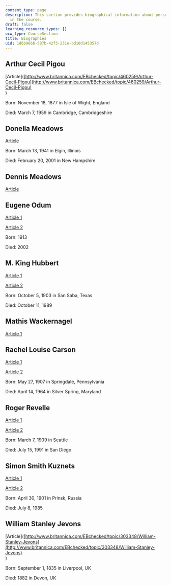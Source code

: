 ```yaml
---
content_type: page
description: This section provides biographical information about persons covered
  in the course.
draft: false
learning_resource_types: []
ocw_type: CourseSection
title: Biographies
uid: 1d6b966b-587b-42f3-231e-bd10d145357d
---
```

## Arthur Cecil Pigou

\[Article\]([http://www.britannica.com/EBchecked/topic/460259/Arthur-Cecil-Pigou](http://www.britannica.com/EBchecked/topic/460259/Arthur-Cecil-Pigou)  
)

Born: November 18, 1877 in Isle of Wight, England

Died: March 7, 1959 in Cambridge, Cambridgeshire

## Donella Meadows

[Article](https://donellameadows.org/donella-meadows-1941-2001/)

Born: March 13, 1941 in Elgin, Illinois

Died: February 20, 2001 in New Hampshire

## Dennis Meadows

[Article](http://theoildrum.com/node/6209)

## Eugene Odum

[Article 1](http://ecotopia.org/ecology-hall-of-fame/eugene-odum/)

[Article 2](http://en.wikipedia.org/wiki/Eugene_Odum)

Born: 1913

Died: 2002

## M. King Hubbert

[Article 1](http://www.georgiaencyclopedia.org/articles/geography-environment/eugene-odum-1913-2002)

[Article 2](https://web.archive.org/web/20070210044522/http://www.hubbertpeak.com/hubbert/monetary.htm)

Born: October 5, 1903 in San Saba, Texas

Died: October 11, 1989

## Mathis Wackernagel

[Article 1](http://www.mnforsustain.org/author_wackernagel_mathis.htm)

## Rachel Louise Carson

[Article 1](http://www.rachelcarson.org/)

[Article 2](http://en.wikipedia.org/wiki/Rachel_Carson)

Born: May 27, 1907 in Springdale, Pennsylvania

Died: April 14, 1964 in Silver Spring, Maryland

## Roger Revelle

[Article 1](http://books.nap.edu/openbook.php?record_id=9649&page=288)

[Article 2](http://www.aip.org/history/climate/Revelle.htm)

Born: March 7, 1909 in Seattle

Died: July 15, 1991 in San Diego

## Simon Smith Kuznets

[Article 1](http://en.wikipedia.org/wiki/Simon_Kuznets)

[Article 2](http://nobelprize.org/nobel_prizes/economics/laureates/1971/kuznets-lecture.html)

Born: April 30, 1901 in Prinsk, Russia

Died: July 8, 1985

## William Stanley Jevons

\[Article\]([http://www.britannica.com/EBchecked/topic/303348/William-Stanley-Jevons](http://www.britannica.com/EBchecked/topic/303348/William-Stanley-Jevons)  
)

Born: September 1, 1835 in Liverpool, UK

Died: 1882 in Devon, UK